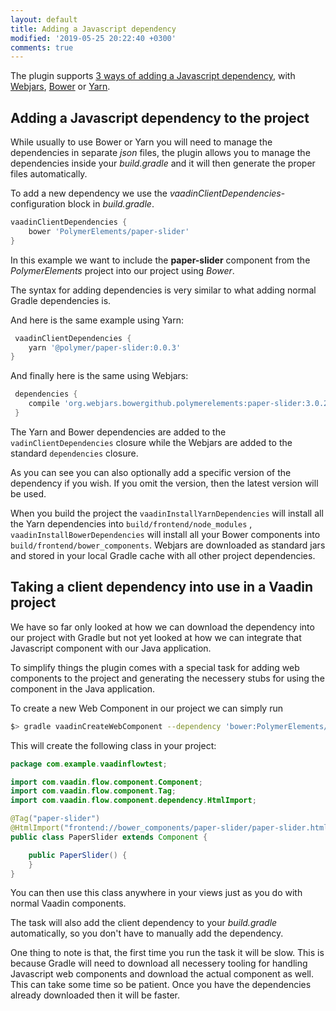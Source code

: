 ```yaml
---
layout: default
title: Adding a Javascript dependency
modified: '2019-05-25 20:22:40 +0300'
comments: true
---
```


The plugin supports [3 ways of adding a Javascript dependency](/vaadin_flow_gradle_plugin_javascript), 
with [Webjars](https://www.webjars.org), [Bower](https://bower.io) or [Yarn](https://yarnpkg.com).


## Adding a Javascript dependency to the project

While usually to use Bower or Yarn you will need to manage the dependencies in separate *json* files, the 
plugin allows you to manage the dependencies inside your *build.gradle* and it will then generate the proper 
files automatically.

To add a new dependency we use the *vaadinClientDependencies*-configuration block in *build.gradle*. 

```groovy
vaadinClientDependencies {
    bower 'PolymerElements/paper-slider'
}
```

In this example we want to include the **paper-slider** component from the *PolymerElements* project into our 
project using *Bower*. 

The syntax for adding dependencies is very similar to what adding normal Gradle dependencies is.

And here is the same example using Yarn:
```groovy
 vaadinClientDependencies {
    yarn '@polymer/paper-slider:0.0.3'
}
```

And finally here is the same using Webjars:
```groovy
 dependencies {
    compile 'org.webjars.bowergithub.polymerelements:paper-slider:3.0.2'
 }
```

The Yarn and Bower dependencies are added to the ``vadinClientDependencies`` closure while the Webjars are added to the standard ``dependencies`` closure.
 
As you can see you can also optionally add a specific version of the dependency if you wish. If you omit the version, 
then the latest version will be used.

When you build the project the ``vaadinInstallYarnDependencies`` will install all the Yarn dependencies into ``build/frontend/node_modules`` 
, ``vaadinInstallBowerDependencies`` will install all your Bower components into ``build/frontend/bower_components``. Webjars are downloaded as standard
jars and stored in your local Gradle cache with all other project dependencies. 

## Taking a client dependency into use in a Vaadin project

We have so far only looked at how we can download the dependency into our project with Gradle but not yet looked at how we 
can integrate that Javascript component with our Java application.

To simplify things the plugin comes with a special task for adding web components to the project and generating the necessery 
stubs for using the component in the Java application.

To create a new Web Component in our project we can simply run

```bash
$> gradle vaadinCreateWebComponent --dependency 'bower:PolymerElements/paper-slider' --name 'PaperSlider'
```

This will create the following class in your project: 

```java
package com.example.vaadinflowtest;

import com.vaadin.flow.component.Component;
import com.vaadin.flow.component.Tag;
import com.vaadin.flow.component.dependency.HtmlImport;

@Tag("paper-slider")
@HtmlImport("frontend://bower_components/paper-slider/paper-slider.html")
public class PaperSlider extends Component {

    public PaperSlider() {
    }
}
```

You can then use this class anywhere in your views just as you do with normal Vaadin components. 

The task will also add the client dependency to your *build.gradle* automatically, so you don't have to 
manually add the dependency.

One thing to note is that, the first time you run the task it will be slow. This is because Gradle will 
need to download all necessery tooling for handling Javascript web components and download the actual component 
as well. This can take some time so be patient. Once you have the dependencies already downloaded then it will be faster.
